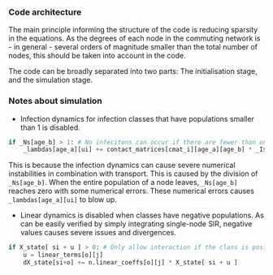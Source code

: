### Code architecture

The main principle informing the structure of the code is reducing sparsity in the equations. As the degrees of each node in the commuting network is - in general - several orders of magnitude smaller than the total number of nodes, this should be taken into account in the code.

The code can be broadly separated into two parts: The initialisation stage, and the simulation stage. 

### Notes about simulation

- Infection dynamics for infection classes that have populations smaller than 1 is disabled.

```python
if _Ns[age_b] > 1: # No infecitons can occur if there are fewer than one person at node
    _lambdas[age_a][ui] += contact_matrices[cmat_i][age_a][age_b] * _Is[age_b] / _Ns[age_b]
```

This is because the infection dynamics can cause severe numerical instabilities in combination with transport. This is caused by the
division of `_Ns[age_b]`. When the entire population of a node leaves, `_Ns[age_b]` reaches zero with some numerical errors. These
numerical errors causes `_lambdas[age_a][ui]` to blow up.

- Linear dynamics is disabled when classes have negative populations. As can be easily verified by simply integrating single-node SIR,
negative values causes severe issues and divergences.

```python
if X_state[ si + u ] > 0: # Only allow interaction if the class is positive
    u = linear_terms[o][j]
    dX_state[si+o] += n.linear_coeffs[o][j] * X_state[ si + u ]
```
